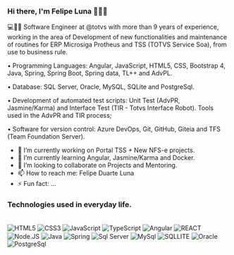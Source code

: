 ### Hi there, I'm Felipe Luna 👨‍💻👋

💻👨‍💻 Software Engineer at @totvs with more than 9 years of experience, working in the area of ​​Development of new functionalities and maintenance of routines for ERP Microsiga Protheus and TSS (TOTVS Service Soa), from use to business rule.

• Programming Languages: Angular, JavaScript, HTML5, CSS, Bootstrap 4, Java, Spring, Spring Boot, Spring data, TL++ and AdvPL.

• Database: SQL Server, Oracle, MySQL, SQLite and PostgreSql.

• Development of automated test scripts: Unit Test (AdvPR, Jasmine/Karma) and Interface Test (TIR - Totvs Interface Robot). Tools used in the AdvPR and TIR process;

• Software for version control: Azure DevOps, Git, GitHub, Giteia and TFS (Team Foundation Server).


- 🔭 I’m currently working on Portal TSS + New NFS-e projects.
- 🌱 I’m currently learning Angular, Jasmine/Karma and Docker.
- 👯 I’m looking to collaborate on Projects and Mentoring.
- 📫 How to reach me: Felipe Duarte Luna
- ⚡ Fun fact: ...


### Technologies used in everyday life.
<div style="display: inline_block"><br/>
  <img  align="center" alt="HTML5" src="https://img.shields.io/badge/HTML5-E34F26?style=for-the-badge&logo=html5&logoColor=white" />
  <img align="center" alt="CSS3" src="https://img.shields.io/badge/CSS3-1572B6?style=for-the-badge&logo=css3&logoColor=white" />
  <img align="center" alt="JavaScript" src="https://img.shields.io/badge/JavaScript-F7DF1E?style=for-the-badge&logo=javascript&logoColor=black" />
  <img align="center" alt="TypeScript" src="https://img.shields.io/badge/TypeScript-007ACC?style=for-the-badge&logo=typescript&logoColor=white" />
  <img align="center" alt="Angular" src="https://img.shields.io/badge/Angular-DD0031?style=for-the-badge&logo=angular&logoColor=white" />
  <img align="center" alt="REACT" src="https://img.shields.io/badge/React-20232A?style=for-the-badge&logo=react&logoColor=61DAFB" />
  <img align="center" alt="Node.JS" src="https://img.shields.io/badge/Node.js-43853D?style=for-the-badge&logo=node.js&logoColor=white" />
  <img align="center" alt="Java" src="https://img.shields.io/badge/Java-ED8B00?style=for-the-badge&logo=openjdk&logoColor=white" />
  <img align="center" alt="Spring" src="https://img.shields.io/badge/Spring-6DB33F?style=for-the-badge&logo=spring&logoColor=white" />
  <img align="center" alt="Sql Server" src="https://img.shields.io/badge/Microsoft_SQL_Server-CC2927?style=for-the-badge&logo=microsoft-sql-server&logoColor=white" />
  <img align="center" alt="MySql" src="https://img.shields.io/badge/MySQL-005C84?style=for-the-badge&logo=mysql&logoColor=white" />
  <img align="center" alt="SQLLITE" src="https://img.shields.io/badge/SQLite-07405E?style=for-the-badge&logo=sqlite&logoColor=white" />
  <img align="center" alt="Oracle" src="https://img.shields.io/badge/Oracle-F80000?style=for-the-badge&logo=oracle&logoColor=black" />
  <img align="center" alt="PostgreSql" src="https://img.shields.io/badge/PostgreSQL-316192?style=for-the-badge&logo=postgresql&logoColor=white" />
  
</div>
